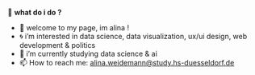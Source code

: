 
🫧 **what do i do ?**

- 🦕 welcome to my page, im alina !
- 🌀 i’m interested in data science, data visualization, ux/ui design, web development & politics
- 🌱 i’m currently studying data science & ai
- 📫 How to reach me: alina.weidemann@study.hs-duesseldorf.de

<!---
heyitsalina/heyitsalina is a ✨ special ✨ repository because its `README.md` (this file) appears on your GitHub profile.
You can click the Preview link to take a look at your changes.
--->

